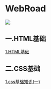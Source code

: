 # WebRoad



![](/Users/toby/Documents/WebBasic/src/title.jpeg)

## 一.HTML基础

[1.HTML基础](./book/1.html基础.md)

## 二.CSS基础

[1.css基础知识(一)](./book/2.css基础(一).md)



